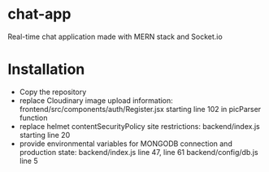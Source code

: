 # chat-app
Real-time chat application made with MERN stack and Socket.io


# Installation
- Copy the repository
- replace Cloudinary image upload information: frontend/src/components/auth/Register.jsx    starting line 102 in picParser function
- replace helmet contentSecurityPolicy site restrictions: backend/index.js    starting line 20
- provide environmental variables for MONGODB connection and production state: backend/index.js    line 47, line 61
                                                                                backend/config/db.js    line 5
